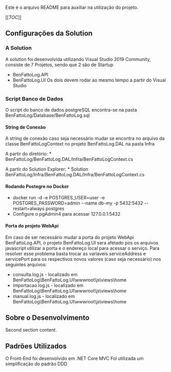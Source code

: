 Este é o arquivo README para auxiliar na utilização do projeto.

[[_TOC_]]

## Configurações da Solution

### A Solution
  A solution foi desenvolvida utilizando Visual Studio 2019 Community, consiste de 7 Projetos, sendo que 2 são de Startup
  - BenFattoLog.API
  - BenFattoLog.UI
  Os dois devem rodar ao mesmo tempo a partir do Visual Studio

### Script Banco de Dados
  
  O script do banco de dados postgreSQL encontra-se na pasta BenFattoLog/Database/BenFattoLog.sql

#### String de Conexão
  A string de conexão caso seja necessário mudar se encontra no arquivo da classe BenFattoLogContext no projeto BenFattoLog.DAL na pasta Infra

  A partir do diretório:
    * BenFattoLog/BenFattoLog.DAL/Infra/BenFattoLogContext.cs

  A partir do Solution Explorer:
    * Solution BenFattoLog/Infra/BenFattoLog.DAL/Infra/BenFattoLogContext.cs


#### Rodando Postegre no Docker

 - docker run -d -e POSTGRES_USER=user -e POSTGRES_PASSWORD=admin --name db-my -p 5432:5432  --restart=always postgres
 - Configure o pgAdmin4 para acessar 127.0.0.1:5432
  

#### Porta do projeto WebApi 
   
   Em caso de ser necessário mudar a porta do projeto WebApi BenFattoLog.API, o projeto BenFattoLog.UI sera afetado pos os arquivos javascript utilizar a porta e o endereço local para acessar o serviço.
   Para resolver esse problema basta trocar as variaveis serviceAddress e servicePort para os respectivos novos valores (caso seja necessário) nos seguintes arquivos:
   * consulta.log.js - localizado em BenFattoLog\BenFattoLog.UI\wwwroot\js\views\home
   * importacao.log.js - localizado em BenFattoLog\BenFattoLog.UI\wwwroot\js\views\home
   * manual.log.js - localizado em BenFattoLog\BenFattoLog.UI\wwwroot\js\views\home   

## Sobre o Desenvolvimento

Second section content.

## Padrões Utilizados

O Front-End foi desenvolvido em .NET Core MVC
Foi utilizada um simplificação do padrão DDD